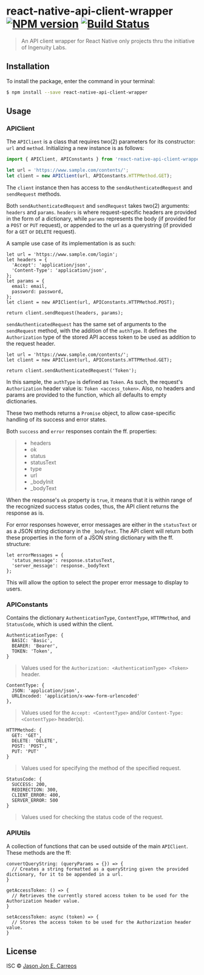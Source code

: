 # react-native-api-client-wrapper [![NPM version](https://badge.fury.io/js/react-native-api-client-wrapper.svg)](https://npmjs.org/package/react-native-api-client-wrapper) [![Build Status](https://travis-ci.org/jasonjonecarreos/react-native-api-client-wrapper.svg?branch=master)](https://travis-ci.org/jasonjonecarreos/react-native-api-client-wrapper)

> An API client wrapper for React Native only projects thru the initiative of Ingenuity Labs.

## Installation

To install the package, enter the command in your terminal:
```sh
$ npm install --save react-native-api-client-wrapper
```

## Usage
### APIClient
The `APIClient` is a class that requires two(2) parameters for its constructor: `url` and `method`. Initializing a new instance is as follows:

```js
import { APIClient, APIConstants } from 'react-native-api-client-wrapper';

let url = 'https://www.sample.com/contents/';
let client = new APIClient(url, APIConstants.HTTPMethod.GET);
```

The `client` instance then has access to the `sendAuthenticatedRequest` and `sendRequest` methods.

Both `sendAuthenticatedRequest` and `sendRequest` takes two(2) arguments: `headers` and `params`. `headers` is where request-specific headers are provided in the form of a dictionary, while `params` represents the body (if provided for a `POST` or `PUT` request), or appended to the url as a querystring (if provided for a `GET` or `DELETE` request).

A sample use case of its implementation is as such:
```
let url = 'https://www.sample.com/login';
let headers = {
  'Accept': 'application/json',
  'Content-Type': 'application/json',
};
let params = {
  email: email,
  password: password,
};
let client = new APIClient(url, APIConstants.HTTPMethod.POST);

return client.sendRequest(headers, params);
```

`sendAuthenticatedRequest` has the same set of arguments to the `sendRequest` method, with the addition of the `authType`. It defines the `Authorization` type of the stored API access token to be used as addition to the request header.

```
let url = 'https://www.sample.com/contents/';
let client = new APIClient(url, APIConstants.HTTPMethod.GET);

return client.sendAuthenticatedRequest('Token');
```

In this sample, the `authType` is defined as `Token`. As such, the request's `Authorization` header value is: `Token <access_token>`. Also, no headers and params are provided to the function, which all defaults to empty dictionaries.

These two methods returns a `Promise` object, to allow case-specific handling of its success and error states.

Both `success` and `error` responses contain the ff. properties:
> * headers
> * ok
> * status
> * statusText
> * type
> * url
> * _bodyInit
> * _bodyText

When the response's `ok` property is `true`, it means that it is within range of the recognized success status codes, thus, the API client returns the response as is.

For error responses however, error messages are either in the `statusText` or as a JSON string dictionary in the `_bodyText`. The API client will return both these properties in the form of a JSON string dictionary with the ff. structure:

```
let errorMessages = {
  'status_message': response.statusText,
  'server_message': response._bodyText
};
```

This will allow the option to select the proper error message to display to users.

### APIConstants
Contains the dictionary `AuthenticationType`, `ContentType`, `HTTPMethod`, and `StatusCode`, which is used within the client.
```
AuthenticationType: {
  BASIC: 'Basic',
  BEARER: 'Bearer',
  TOKEN: 'Token',
}
```
> Values used for the ```Authorization: <AuthenticationType> <Token>``` header.
```
ContentType: {
  JSON: 'application/json',
  URLEncoded: 'application/x-www-form-urlencoded'
},
```
> Values used for the ```Accept: <ContentType>``` and/or ```Content-Type: <ContentType>``` header(s).
```
HTTPMethod: {
  GET: 'GET',
  DELETE: 'DELETE',
  POST: 'POST',
  PUT: 'PUT'
}
```
> Values used for specifying the method of the specified request.
```
StatusCode: {
  SUCCESS: 200,
  REDIRECTION: 300,
  CLIENT_ERROR: 400,
  SERVER_ERROR: 500
}
```
> Values used for checking the status code of the request.

### APIUtils

A collection of functions that can be used outside of the main `APIClient`. These methods are the ff:

```
convertQueryString: (queryParams = {}) => {
  // Creates a string formatted as a queryString given the provided dictionary, for it to be appended in a url.
}
```
```
getAccessToken: () => {
  // Retrieves the currently stored access token to be used for the Authorization header value.
}
```
```
setAccessToken: async (token) => {
  // Stores the access token to be used for the Authorization header value.
}
```

## License

ISC © [Jason Jon E. Carreos]()
